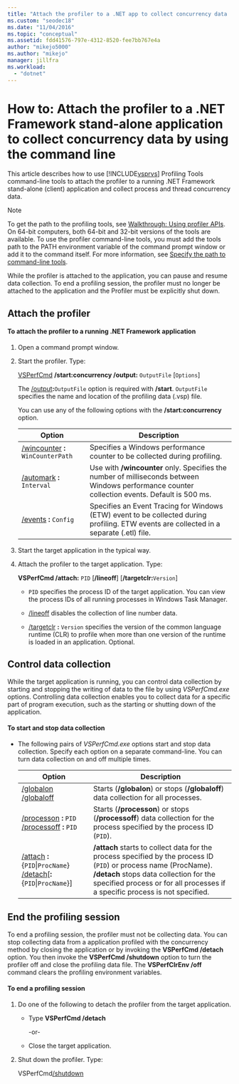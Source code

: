```yaml
---
title: "Attach the profiler to a .NET app to collect concurrency data | Microsoft Docs"
ms.custom: "seodec18"
ms.date: "11/04/2016"
ms.topic: "conceptual"
ms.assetid: fdd41576-797e-4312-8520-fee7bb767e4a
author: "mikejo5000"
ms.author: "mikejo"
manager: jillfra
ms.workload:
  - "dotnet"
---
```

# How to: Attach the profiler to a .NET Framework stand-alone application to collect concurrency data by using the command line
This article describes how to use [!INCLUDE[vsprvs](../code-quality/includes/vsprvs_md.md)] Profiling Tools command-line tools to attach the profiler to a running .NET Framework stand-alone (client) application and collect process and thread concurrency data.

> [!NOTE]
>  To get the path to the profiling tools, see [Walkthrough: Using profiler APIs](../profiling/walkthrough-using-profiler-apis.md). On 64-bit computers, both 64-bit and 32-bit versions of the tools are available. To use the profiler command-line tools, you must add the tools path to the PATH environment variable of the command prompt window or add it to  the command itself. For more information, see [Specify the path to command-line tools](../profiling/specifying-the-path-to-profiling-tools-command-line-tools.md).

 While the profiler is attached to the application, you can pause and resume data collection. To end a profiling session, the profiler must no longer be attached to the application and the Profiler must be explicitly shut down.

## Attach the profiler

#### To attach the profiler to a running .NET Framework application

1. Open a command prompt window.

2. Start the profiler. Type:

     [VSPerfCmd](../profiling/vsperfcmd.md) **/start:concurrency  /output:** `OutputFile` [`Options`]

     The [/output](../profiling/output.md)**:**`OutputFile` option is required with **/start**. `OutputFile` specifies the name and location of the profiling data (.vsp) file.

     You can use any of the following options with the **/start:concurrency** option.

    |Option|Description|
    |------------|-----------------|
    |[/wincounter](../profiling/wincounter.md) **:** `WinCounterPath`|Specifies a Windows performance counter to be collected during profiling.|
    |[/automark](../profiling/automark.md) **:** `Interval`|Use with **/wincounter** only. Specifies the number of milliseconds between Windows performance counter collection events. Default is 500 ms.|
    |[/events](../profiling/events-vsperfcmd.md) **:** `Config`|Specifies an Event Tracing for Windows (ETW) event to be collected during profiling. ETW events are collected in a separate (.etl) file.|

3. Start the target application in the typical way.

4. Attach the profiler to the target application. Type:

     **VSPerfCmd /attach:** `PID` [**/lineoff**] [**/targetclr:**`Version`]

    -   `PID` specifies the process ID of the target application. You can view the process IDs of all running processes in Windows Task Manager.

    -   [/lineoff](../profiling/lineoff.md) disables the collection of line number data.

    -   [/targetclr](../profiling/targetclr.md) **:** `Version` specifies the version of the common language runtime (CLR) to profile when more than one version of the runtime is loaded in an application. Optional.

## Control data collection
 While the target application is running, you can control data collection by starting and stopping the writing of data to the file by using *VSPerfCmd.exe* options. Controlling data collection enables you to collect data for a specific part of program execution, such as the starting or shutting down of the application.

#### To start and stop data collection

- The following pairs of *VSPerfCmd.exe* options start and stop data collection. Specify each option on a separate command-line. You can turn data collection on and off multiple times.

    |Option|Description|
    |------------|-----------------|
    |[/globalon /globaloff](../profiling/globalon-and-globaloff.md)|Starts (**/globalon**) or stops (**/globaloff**) data collection for all processes.|
    |[/processon](../profiling/processon-and-processoff.md) **:** `PID` [/processoff](../profiling/processon-and-processoff.md) **:** `PID`|Starts (**/processon**) or stops (**/processoff**) data collection for the process specified by the process ID (`PID`).|
    |[/attach](../profiling/attach.md) **:**{`PID`&#124;`ProcName`} [/detach](../profiling/detach.md)[**:**{`PID`&#124;`ProcName`}]|**/attach** starts to collect data for the process specified by the process ID (`PID`) or process name (ProcName). **/detach** stops data collection for the specified process or for all processes if a specific process is not specified.|

## End the profiling session
 To end a profiling session, the profiler must not be collecting data. You can stop collecting data from a application profiled with the concurrency method by closing the application or by invoking the **VSPerfCmd /detach** option. You then invoke the **VSPerfCmd /shutdown** option to turn the profiler off and close the profiling data file. The **VSPerfClrEnv /off** command clears the profiling environment variables.

#### To end a profiling session

1. Do one of the following to detach the profiler from the target application.

    -   Type **VSPerfCmd /detach**

         -or-

    -   Close the target application.

2. Shut down the profiler. Type:

     VSPerfCmd[/shutdown](../profiling/shutdown.md)
